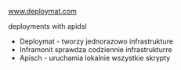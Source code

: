 www.deploymat.com

deployments with apidsl
 
+ Deploymat - tworzy jednorazowo infrastrukture
+ Inframonit sprawdza codziennie infrastrukturre
+ Apisch - uruchamia lokalnie wszystkie skrypty
